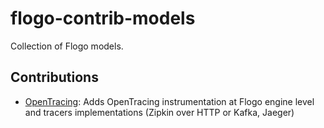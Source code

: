 # flogo-contrib-models

Collection of Flogo models.

## Contributions

* [OpenTracing](opentracing): Adds OpenTracing instrumentation at Flogo engine level and tracers implementations
(Zipkin over HTTP or Kafka, Jaeger)
